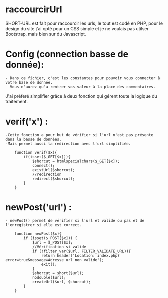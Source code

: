 #                                                       raccourcirUrl

 SHORT-URL est fait pour raccourcir les urls, le tout est codé en PHP, pour le design du site j'ai opté pour un CSS simple 
 et je ne voulais pas utilser Bootstrap, mais bien sur du Javascript.


# Config (connection basse de donnée):
    - Dans ce fichier, c'est les constantes pour pouvoir vous connecter à votre base de donnée.
      Vous n'aurez qu'a rentrer vos valeur à la place des commentaires.


 J'ai préferé simplifier grâce à deux fonction qui gérent toute la logique du traitement.

# verif('x') :
    -Cette fonction a pour but de vérifier si l'url n'est pas présente dans la basse de données.
    -Mais permet aussi la redirection avec l'url simplifiée.

        function verif($x){
            if(isset($_GET[$x])){
                $shorcut = htmlspecialchars($_GET[$x]);
                connect();  
                existUrl($shorcut);
                //redirection
                redirect($shorcut);   
            }
        }    


# newPost('url') :
    - newPost() permet de vérifier si l'url et valide ou pas et de l'enregistrer si elle est correct.

        function newPost($x){
            if (isset($_POST[$x])) {
                $url = $_POST[$x];
                //Vérification si valide
                if (!filter_var($url, FILTER_VALIDATE_URL)){
                    return header('Location: index.php?error=true&message=Adresse url non valide');
                    exit();
                }
                $shorcut = short($url);
                nodouble($url);
                createUrl($url, $shorcut);
            }
        }
            